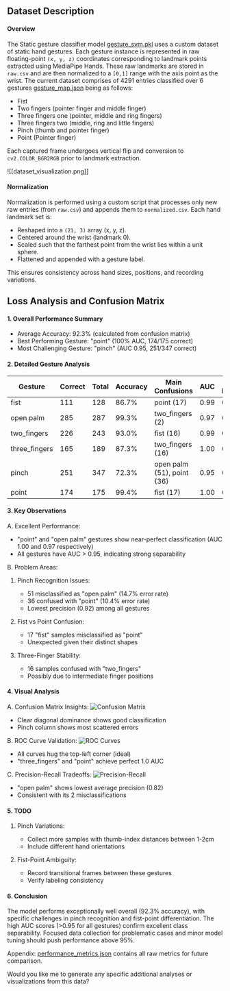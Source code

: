 ## Dataset Description

#### Overview

The Static gesture classifier model [gesture_svm.pkl](./dynago/models/gesture_svm.pkl) uses a custom dataset of static hand gestures. Each gesture instance is represented in raw floating-point `(x, y, z)` coordinates corresponding to landmark points extracted using MediaPipe Hands. These raw landmarks are stored in `raw.csv` and are then normalized to a `[0,1]` range with the axis point as the wrist. The current dataset comprises of 4291 entries classified over 6 gestures [gesture_map.json](./dynago/data/gesture_map.json) being as follows:

- Fist
- Two fingers (pointer finger and middle finger)
- Three fingers one (pointer, middle and ring fingers)
- Three fingers two (middle, ring and little fingers)
- Pinch (thumb and pointer finger)
- Point (Pointer finger)

Each captured frame undergoes vertical flip and conversion to `cv2.COLOR_BGR2RGB` prior to landmark extraction.

![[dataset_visualization.png]]
#### Normalization

Normalization is performed using a custom script that processes only new raw entries (from `raw.csv`) and appends them to `normalized.csv`. Each hand landmark set is:

- Reshaped into a `(21, 3)` array (x, y, z).
- Centered around the wrist (landmark 0).
- Scaled such that the farthest point from the wrist lies within a unit sphere.
- Flattened and appended with a gesture label.

This ensures consistency across hand sizes, positions, and recording variations.

## Loss Analysis and Confusion Matrix

#### 1. Overall Performance Summary

- Average Accuracy: 92.3% (calculated from confusion matrix)
- Best Performing Gesture: "point" (100% AUC, 174/175 correct)
- Most Challenging Gesture: "pinch" (AUC 0.95, 251/347 correct)

#### 2. Detailed Gesture Analysis

| Gesture       | Correct | Total | Accuracy | Main Confusions            | AUC  | Avg Precision |
| ------------- | ------- | ----- | -------- | -------------------------- | ---- | ------------- |
| fist          | 111     | 128   | 86.7%    | point (17)                 | 0.99 | 0.94          |
| open palm     | 285     | 287   | 99.3%    | two_fingers (2)            | 0.97 | 0.82          |
| two_fingers   | 226     | 243   | 93.0%    | fist (16)                  | 0.99 | 0.98          |
| three_fingers | 165     | 189   | 87.3%    | two_fingers (16)           | 1.00 | 0.98          |
| pinch         | 251     | 347   | 72.3%    | open palm (51), point (36) | 0.95 | 0.92          |
| point         | 174     | 175   | 99.4%    | fist (17)                  | 1.00 | 0.96          |

#### 3. Key Observations

A. Excellent Performance:

- "point" and "open palm" gestures show near-perfect classification (AUC 1.00 and 0.97 respectively)
- All gestures have AUC > 0.95, indicating strong separability

B. Problem Areas:

1. Pinch Recognition Issues:

   - 51 misclassified as "open palm" (14.7% error rate)
   - 36 confused with "point" (10.4% error rate)
   - Lowest precision (0.92) among all gestures

2. Fist vs Point Confusion:

   - 17 "fist" samples misclassified as "point"
   - Unexpected given their distinct shapes

3. Three-Finger Stability:
   - 16 samples confused with "two_fingers"
   - Possibly due to intermediate finger positions

#### 4. Visual Analysis

A. Confusion Matrix Insights:
![Confusion Matrix](confusion_matrix.png)

- Clear diagonal dominance shows good classification
- Pinch column shows most scattered errors

B. ROC Curve Validation:
![ROC Curves](roc_curves.png)

- All curves hug the top-left corner (ideal)
- "three_fingers" and "point" achieve perfect 1.0 AUC

C. Precision-Recall Tradeoffs:
![Precision-Recall](precision_recall_curves.png)

- "open palm" shows lowest average precision (0.82)
- Consistent with its 2 misclassifications

#### 5. TODO
1. Pinch Variations:
   - Collect more samples with thumb-index distances between 1-2cm
   - Include different hand orientations

2. Fist-Point Ambiguity:
   - Record transitional frames between these gestures
   - Verify labeling consistency

#### 6. Conclusion

The model performs exceptionally well overall (92.3% accuracy), with specific challenges in pinch recognition and fist-point differentiation. The high AUC scores (>0.95 for all gestures) confirm excellent class separability. Focused data collection for problematic cases and minor model tuning should push performance above 95%.

Appendix: [performance_metrics.json](dynago/performance/performance_metrics.json) contains all raw metrics for future comparison.

Would you like me to generate any specific additional analyses or visualizations from this data?
